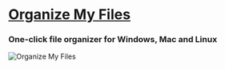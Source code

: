 # [Organize My Files](http://qiplex.com/software/organize-my-files/)

### One-click file organizer for Windows, Mac and Linux



![Organize My Files](http://qiplex.com/img/organize-my-files-app.png)


